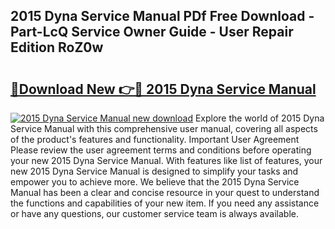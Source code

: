 ## 2015 Dyna Service Manual PDf Free Download - Part-LcQ Service Owner Guide - User Repair Edition RoZ0w

# <h2><a href="http://bc13022.oget.top/?id=2015+Dyna+Service+Manual">🔗Download New 👉🔴 2015 Dyna Service Manual</a></h2>

[![2015 Dyna Service Manual new download](https://i.imgur.com/5g1atiW.png)](http://bc13022.oget.top/?id=2015+Dyna+Service+Manual)
Explore the world of 2015 Dyna Service Manual with this comprehensive user manual, covering all aspects of the product's features and functionality. Important User Agreement Please review the user agreement terms and conditions before operating your new 2015 Dyna Service Manual. With features like list of features, your new 2015 Dyna Service Manual is designed to simplify your tasks and empower you to achieve more. We believe that the 2015 Dyna Service Manual has been a clear and concise resource in your quest to understand the functions and capabilities of your new item. If you need any assistance or have any questions, our customer service team is always available.
